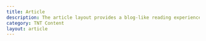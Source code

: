 ```yaml
---
title: Article
description: The article layout provides a blog-like reading experience.
category: TNT Content
layout: article
---
```


